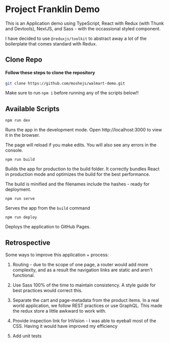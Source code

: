 # Project Franklin Demo

This is an Application demo using TypeScript, React with Redux (with Thunk and Devtools), NextJS, and Sass - with the occassional styled component.

I have decided to use `@reduxjs/toolkit` to abstract away a lot of the boilerplate that comes standard with Redux.

## Clone Repo

#### Follow these steps to clone the repository
``` bash
git clone https://github.com/moshejs/walmart-demo.git
```

Make sure to run `npm i` before running any of the scripts below!!

## Available Scripts

`npm run dev`

Runs the app in the development mode.
Open http://localhost:3000 to view it in the browser.

The page will reload if you make edits.
You will also see any errors in the console.

`npm run build`

Builds the app for production to the build folder.
It correctly bundles React in production mode and optimizes the build for the best performance.

The build is minified and the filenames include the hashes - ready for deployment.

`npm run serve`

Serves the app from the `build` command

`npm run deploy`

Deploys the application to GitHub Pages.

## Retrospective

Some ways to improve this application + process:

1. Routing - due to the scope of one page, a router would add more complexity, and as a result the navigation links are static and aren't functional.

2. Use Sass 100% of the time to maintain consistency. A style guide for best practices would correct this.

3. Separate the cart and page-metadata from the product items. In a real world application, we follow REST practices or use GraphQL. This made the redux store a little awkward to work with.

4. Provide inspection link for InVision - I was able to eyeball most of the CSS. Having it would have improved my efficiency

5. Add unit tests
